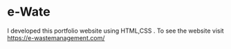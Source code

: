 # e-Wate
I developed this portfolio website using HTML,CSS . To see the website visit https://e-wastemanagement.com/
